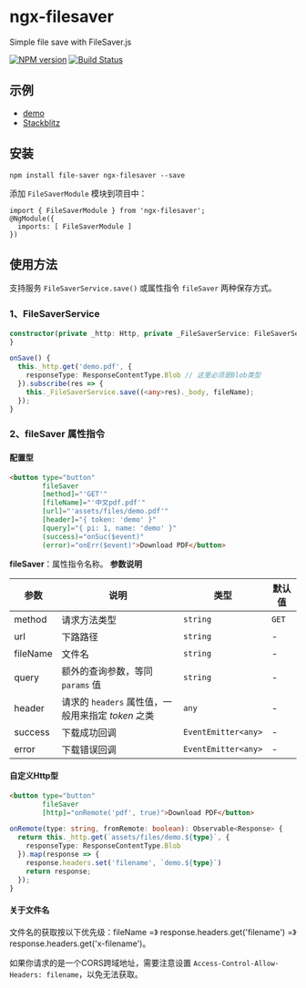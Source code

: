 # ngx-filesaver

Simple file save with FileSaver.js

[![NPM version](https://img.shields.io/npm/v/ngx-filesaver.svg)](https://www.npmjs.com/package/ngx-filesaver)
[![Build Status](https://travis-ci.org/cipchk/ngx-filesaver.svg?branch=master)](https://travis-ci.org/cipchk/ngx-filesaver)

## 示例

- [demo](https://cipchk.github.io/ngx-filesaver/)
- [Stackblitz](https://stackblitz.com/edit/ngx-filesaver)

## 安装

```
npm install file-saver ngx-filesaver --save
```

添加 `FileSaverModule` 模块到项目中：

```
import { FileSaverModule } from 'ngx-filesaver';
@NgModule({
  imports: [ FileSaverModule ]
})
```

## 使用方法

支持服务 `FileSaverService.save()` 或属性指令 `fileSaver` 两种保存方式。

### 1、FileSaverService

```typescript
constructor(private _http: Http, private _FileSaverService: FileSaverService) {
}

onSave() {
  this._http.get('demo.pdf', {
    responseType: ResponseContentType.Blob // 这里必须是Blob类型
  }).subscribe(res => {
    this._FileSaverService.save((<any>res)._body, fileName);
  });
}
```

### 2、fileSaver 属性指令

#### 配置型

```html
<button type="button"
        fileSaver
        [method]="'GET'"
        [fileName]="'中文pdf.pdf'"
        [url]="'assets/files/demo.pdf'"
        [header]="{ token: 'demo' }"
        [query]="{ pi: 1, name: 'demo' }"
        (success)="onSuc($event)"
        (error)="onErr($event)">Download PDF</button>
```

**fileSaver**：属性指令名称。
**参数说明**

参数 | 说明 | 类型 | 默认值
----|------|-----|------
method | 请求方法类型 | `string` | `GET`
url | 下路路径 | `string` | -
fileName | 文件名 | `string` | -
query | 额外的查询参数，等同 `params` 值 | `string` | -
header | 请求的 `headers` 属性值，一般用来指定 _token_ 之类 | `any` | -
success | 下载成功回调 | `EventEmitter<any>` | -
error | 下载错误回调 | `EventEmitter<any>` | -

#### 自定义Http型

```html
<button type="button"
        fileSaver
        [http]="onRemote('pdf', true)">Download PDF</button>
```

```ts
onRemote(type: string, fromRemote: boolean): Observable<Response> {
  return this._http.get(`assets/files/demo.${type}`, {
    responseType: ResponseContentType.Blob
  }).map(response => {
    response.headers.set('filename', `demo.${type}`)
    return response;
  });
}
```


#### 关于文件名

文件名的获取按以下优先级：fileName =》 response.headers.get('filename') =》 response.headers.get('x-filename')。

如果你请求的是一个CORS跨域地址，需要注意设置 `Access-Control-Allow-Headers: filename`，以免无法获取。
